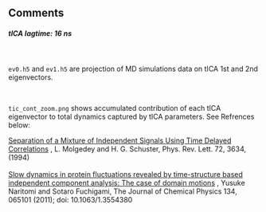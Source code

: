 ## Comments


##### tICA lagtime: 16 ns
</br >


`ev0.h5` and `ev1.h5` are projection of MD simulations data on tICA 1st and 2nd eigenvectors.

</br >

``tic_cont_zoom.png`` shows accumulated contribution of each tICA eigenvector to total dynamics captured by tICA parameters. See Refrences below:

<a href="https://journals.aps.org/prl/abstract/10.1103/PhysRevLett.72.3634">Separation of a Mixture of Independent Signals Using Time Delayed Correlations</a>
, L. Molgedey and H. G. Schuster, Phys. Rev. Lett. 72, 3634, (1994) 
<br />  
<a href="https://aip.scitation.org/doi/abs/10.1063/1.3554380">Slow dynamics in protein fluctuations revealed by time-structure based independent component analysis: The case of domain motions</a>
, Yusuke Naritomi and Sotaro Fuchigami,  The Journal of Chemical Physics 134, 065101 (2011); doi: 10.1063/1.3554380


